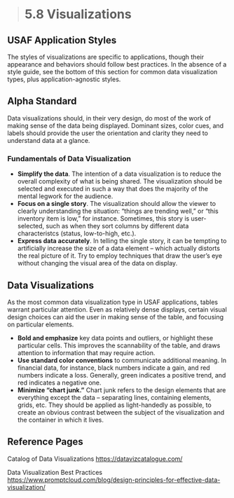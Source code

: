 > # **5.8** Visualizations

## USAF Application Styles

The styles of visualizations are specific to applications, though their appearance and behaviors should follow best practices. In the absence of a style guide, see the bottom of this section for common data visualization types, plus application-agnostic styles.

## Alpha Standard

Data visualizations should, in their very design, do most of the work of making sense of the data being displayed. Dominant sizes, color cues, and labels should provide the user the orientation and clarity they need to understand data at a glance. 

### Fundamentals of Data Visualization

- **Simplify the data**. The intention of a data visualization is to reduce the overall complexity of what is being shared. The visualization should be selected and executed in such a way that does the majority of the mental legwork for the audience.
- **Focus on a single story**. The visualization should allow the viewer to clearly understanding the situation: “things are trending well,” or “this inventory item is low,” for instance. Sometimes, this story is user-selected, such as when they sort columns by different data characteristcs (status, low-to-high, etc.).
- **Express data accurately**. In telling the single story, it can be tempting to artificially increase the size of a data element – which actually distorts the real picture of it. Try to employ techniques that draw the user’s eye without changing the visual area of the data on display.

## Data Visualizations

As the most common data visualization type in USAF applications, tables warrant particular attention. Even as relatively dense displays, certain visual design choices can aid the user in making sense of the table, and focusing on particular elements.

- **Bold and emphasize** key data points and outliers, or highlight these particular cells. This improves the scannability of the table, and draws attention to information that may require action.
- **Use standard color conventions** to communicate additional meaning. In financial data, for instance, black numbers indicate a gain, and red numbers indicate a loss. Generally, green indicates a positive trend, and red indicates a negative one.
- **Minimize “chart junk.”** Chart junk refers to the design elements that are everything except the data – separating lines, containing elements, grids, etc. They should be applied as light-handedly as possible, to create an obvious contrast between the subject of the visualization and the container in which it lives.


## Reference Pages

Catalog of Data Visualizations
https://datavizcatalogue.com/
 
Data Visualization Best Practices
https://www.promptcloud.com/blog/design-principles-for-effective-data-visualization/
 
 
 